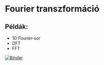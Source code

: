 # Fourier transzformáció

Példák:
-------

* 1D Fourier-sor
* DFT
* FFT

[![Binder](https://mybinder.org/badge_logo.svg)](https://mybinder.org/v2/gh/gyulat/Fourier/master)
